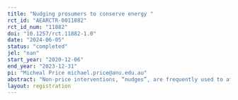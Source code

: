 ```yaml
---
title: "Nudging prosumers to conserve energy "
rct_id: "AEARCTR-0011882"
rct_id_num: "11882"
doi: "10.1257/rct.11882-1.0"
date: "2024-06-05"
status: "completed"
jel: "nan"
start_year: "2020-12-06"
end_year: "2023-12-31"
pi: "Micheal Price michael.price@anu.edu.au"
abstract: "Non-price interventions, “nudges”, are frequently used to affect individual choices without limiting their set of choices. Significant research in the field has shown that nudges are effective inducing a decrease on residential energy consumption. However, most studies focus on the impact of nudges on residential consumers while the impact on prosumers remains relatively understudied. Focusing on prosumers is of great importance for two main reasons. First, the number of households that adopt solar panels significantly increases over the years and second, several studies indicate a solar rebound effect in the electricity consumption. In this study, we estimate the effect of social-norm comparisons by implementing a RCT with an energy service company in Sweden, which offers metering, and IT systems for energy efficiency and renewable energy. "
layout: registration
---
```


